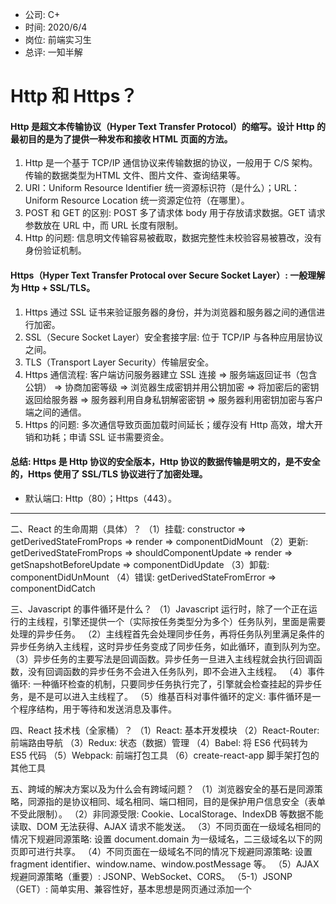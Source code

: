 * 公司: C+
* 时间: 2020/6/4
* 岗位: 前端实习生
* 总评: 一知半解

# Http 和 Https？

#### Http 是超文本传输协议（Hyper Text Transfer Protocol）的缩写。设计 Http 的最初目的是为了提供一种发布和接收 HTML 页面的方法。

1. Http 是一个基于 TCP/IP 通信协议来传输数据的协议，一般用于 C/S 架构。传输的数据类型为HTML 文件、图片文件、查询结果等。
2. URI：Uniform Resource Identifier 统一资源标识符（是什么）；URL：Uniform Resource Location 统一资源定位符（在哪里）。
3. POST 和 GET 的区别: POST 多了请求体 body 用于存放请求数据。GET 请求参数放在 URL 中，而 URL 长度有限制。
4. Http 的问题: 信息明文传输容易被截取，数据完整性未校验容易被篡改，没有身份验证机制。

#### Https（Hyper Text Transfer Protocal over Secure Socket Layer）: 一般理解为 Http + SSL/TLS。

1. Https 通过 SSL 证书来验证服务器的身份，并为浏览器和服务器之间的通信进行加密。
2. SSL（Secure Socket Layer）安全套接字层: 位于 TCP/IP 与各种应用层协议之间。
3. TLS（Transport Layer Security）传输层安全。
4. Https 通信流程: 客户端访问服务器建立 SSL 连接 => 服务端返回证书（包含公钥） => 协商加密等级 => 浏览器生成密钥并用公钥加密 => 将加密后的密钥返回给服务器 => 服务器利用自身私钥解密密钥 => 服务器利用密钥加密与客户端之间的通信。
5. Https 的问题: 多次通信导致页面加载时间延长；缓存没有 Http 高效，增大开销和功耗；申请 SSL 证书需要资金。

#### 总结: Https 是 Http 协议的安全版本，Http 协议的数据传输是明文的，是不安全的，Https 使用了 SSL/TLS 协议进行了加密处理。

* 默认端口: Http（80）；Https（443）。

---

二、React 的生命周期（具体）？
（1）挂载: constructor => getDerivedStateFromProps => render => componentDidMount
（2）更新: getDerivedStateFromProps => shouldComponentUpdate => render => getSnapshotBeforeUpdate => componentDidUpdate
（3）卸载: componentDidUnMount
（4）错误: getDerivedStateFromError => componentDidCatch

三、Javascript 的事件循环是什么？
（1）Javascript 运行时，除了一个正在运行的主线程，引擎还提供一个（实际按任务类型分为多个）任务队列，里面是需要处理的异步任务。
（2）主线程首先会处理同步任务，再将任务队列里满足条件的异步任务纳入主线程，这时异步任务变成了同步任务，如此循环，直到队列为空。
（3）异步任务的主要写法是回调函数。异步任务一旦进入主线程就会执行回调函数，没有回调函数的异步任务不会进入任务队列，即不会进入主线程。
（4）事件循环: 一种循环检查的机制，只要同步任务执行完了，引擎就会检查挂起的异步任务，是不是可以进入主线程了。
（5）维基百科对事件循环的定义: 事件循环是一个程序结构，用于等待和发送消息及事件。

四、React 技术栈（全家桶）？
（1）React: 基本开发模块
（2）React-Router: 前端路由导航
（3）Redux: 状态（数据）管理
（4）Babel: 将 ES6 代码转为 ES5 代码
（5）Webpack: 前端打包工具
（6）create-react-app 脚手架打包的其他工具

五、跨域的解决方案以及为什么会有跨域问题？
（1）浏览器安全的基石是同源策略，同源指的是协议相同、域名相同、端口相同，目的是保护用户信息安全（表单不受此限制）。
（2）非同源受限: Cookie、LocalStorage、IndexDB 等数据不能读取、DOM 无法获得、AJAX 请求不能发送。
（3）不同页面在一级域名相同的情况下规避同源策略: 设置 document.domain 为一级域名，二三级域名以下的网页即可进行共享。
（4）不同页面在一级域名不同的情况下规避同源策略: 设置 fragment identifier、window.name、window.postMessage 等。
（5）AJAX 规避同源策略（重要）: JSONP、WebSocket、CORS。
（5-1）JSONP（GET）: 简单实用、兼容性好，基本思想是网页通过添加一个 <script> 元素，向服务器请求 JSON 数据，注意查询的 callback 参数。
（5-2）WebSocket: 一种通信协议，使用 ws://（非加密）和 wss://（加密）作为协议前缀。该协议不实行同源政策，服务器可根据请求的 Origin 字段判断。
（5-3）CORS: 跨域资源共享（Cross-Origin Resource Sharing）的缩写，是 W3C 标准，跨域 AJAX 的根本解决方法。
（6）CORS 需要浏览器和服务器同时支持，目前主流浏览器都支持此标准（自动处理），实现关键在于服务器。
（6-1）请求分为简单请求和非简单请求；简单请求是为了兼容表单；注意简单请求和复杂请求的 Content-Type；浏览器对这两种请求的处理方式不同。
（6-2）简单请求: 浏览器会在请求头中添加一个 Origin 字段，服务器拒绝则返回正常响应，接收则会在响应中添加以 Access-Control 开头的多个字段。
（6-2-1）Access-Control-Allow-Origin: 该字段是必须的。它的值要么是请求时 Origin 字段的值，要么是一个 *，表示接受任意域名的请求。
（6-2-2）Access-Control-Allow-Credentials: 可选字段。它的值是一个布尔值，表示是否允许发送 Cookie。
（6-2-3）Access-Control-Expose-Headers: 可选字段。指定 getResponseHeader 方法可以拿到的其他字段。
（6-2-4）如果要发送 Cookie，Access-Control-Allow-Origin 必须明确指定域名，Cookie 依然遵循同源政策。
（6-3）非简单请求: 在正式请求之前，会增加一次 HTTP 查询请求，称为预检请求，用于验证服务器是否正常工作以及获取某些配置信息。
（6-3-1）Access-Control-Request-Method: 该字段是必须的。列出浏览器的 CORS 会用到哪些 HTTP 方法（如 PUT）。
（6-3-2）Access-Control-Request-Headers: 该字段是一个逗号分隔的字符串，指定浏览器 CORS 请求会额外发送的头信息字段。
（6-3-3）预检请求的响应字段和简单响应类似，但是字段稍有不同，只有预检通过才可以发送正式请求。
（6-3-3-1）Access-Control-Allow-Origin: 含义和简单请求相同。
（6-3-3-2）Access-Control-Allow-Methods: 该字段是必须的，它的值是逗号分隔的一个字符串，表明服务器支持的所有跨域请求的方法。
（6-3-3-3）Access-Control-Allow-Headers: 如果请求包括 Access-Control-Request-Headers，则响应需要 Access-Control-Allow-Headers。
（6-3-3-4）Access-Control-Allow-Credentials: 含义和简单请求相同。
（6-3-3-5）Access-Control-Max-Age: 预检请求的有效期，单位为秒，在此期间不用发送另一条预检请求。
（6-3-4）预检请求之后的正式请求和简单请求相同。

六、Node.js 常用的框架和组件（我用过的）？
（1）fs: 基础的文件管理模块。
（2）path: 简化路径操作，提升代码可读性。
（3）url: 解析 url，拼接 url，生成 url。
（4）querystring: url 参数字符串与参数对象之间的转换。
（5）request: 发送 HTTP 请求等。
（6）express: web 框架（路由等）。
（7）jsonwebtoken: 处理 token 的有关操作。
（8）multer: 处理文件类型的 post。
（9）mysql: 与 mysql 数据库进行通讯。
（10）xlsx: 处理 excel 表格。

七、Javascript 是单线程还是多线程（为什么）？
（1）Javascript 属于单线程模型，Javascript 只在一个线程上运行不代表 Javascript 引擎只有一个线程。
（2）单线程是为了不让浏览器过于复杂，单线程实现比多线程简单，不需要共享资源、信息同步（锁）等，这更适合网页脚本语言。
（3）考虑 DOM 操作的场景: 一个线程添加，一个线程删除，线程之间需要协调，势必引出更高的复杂性。单线程更适合与用户交互的场景。
（4）单线程的优点是实现简单，执行环境单纯；缺点是容易造成堵塞，这个问题由事件循环和异步操作解决。

八、React 如何用某种手段保存登录状态（Cookie 不安全）？
（1）临时存储: Context, Redux 等。
（2）永久存储: LocalStorage 等。

九、Javascript 如何进行数组去重？
（1）暴力检索: 利用 indexOf 等方法进行去重。
（2）借助对象: 利用对象属性唯一的特点，每次检索判断数组的值是否为对象中的属性。
（3）set 集合: 集合是 ES6 的新特性，这是是最简便的方法，只要生成一个 set 实例即可。

十、TCP 和 UDP 的区别？
（1）UDP: 面向无连接（不需要三次握手）；支持单播、多播、广播；面向报文；数据传输不可靠（容易丢包）；传输高效；适合实时性场景和流媒体传输。
（2）TCP: 面向连接（需要三次握手）；仅支持单播；面向字节流；数据传输可靠（ACK 等）；提供拥塞控制；支持全双工通信；数据传输效率较低。

十一、是否看过 React 的源码（要能讲出一点）？

十二、React Native 出现的原因（为了解决什么问题）？
（1）兼容问题: 一份代码多个平台通用，有利于节省成本，缩短开发周期，减少维护工作。开发效率明显提升。
（2）性能问题: H5 应用或者混合应用的运行效率始终比不上原生应用，RN 使用的 UI 组件和原生保持一致，是一个真正的移动应用。
（4）调试方便: 原生调试需要重新编译，效率往往比较低，RN 采用 hotReload 的方式大大提高了开发效率（但是运行效率较低）。
（5）热更新: 频繁的 APP 升级会让用户感到烦躁，还需要进行多次应用商店审核，热更新化解了这一矛盾，只需从云端下载文件更新即可。

十三、使用过的 React Native 第三方控件库。
（1）react-native-elements: 适用于 RN 的 UI 组件库。
（2）react-native-sound: 处理音频播放。
（3）react-native-image-crop-picker: 使用相机拍摄图片并裁剪。
（4）react-native-splash-screen: 配置应用启动画面。
（5）react-native-vector-icons: 用于自定义图标。
（6）react-native-modal-datetime-picker: 日期选择组件。
（7）react-native-navigator: 路由导航。
（8）react-native-swiper: 轮播图组件。

十四、React 中 class 出现的原因（和 function 有什么区别）？
（1）使用 class 创建的组件，拥有 state（有状态）和生命周期函数，还可以定义静态类型方法；运行效率低。
（2）使用 function 创建的组件，只有 props，没有生命周期函数，无状态；运行效率高。
（3）使用时应该根据组件有无状态（state）来决定使用哪种类型的组件。

十五、React 中的优化方案（提升运行效率的方法）？
（1）首次加载时优化: 引入代码分割，组件通过懒加载的方式动态导入。
（2）程序运行时优化: 避免不必要的更新和渲染。
（2-1）使用生产版本而不是开发版本（Create React App 生成的 build 文件就是生产版本）
（2-2）使用 Chrome 开发者工具检测是否有不相关的组件被错误地更新，从而改进代码。
（2-3）虚拟化长列表，只更新必要的数据而不会因为过量的 DOM 操作卡顿，使用 react-virtualized。
（2-4）继承 React. PureComponent，它用当前与之前 props 和 state 值的浅比较复写了 shouldComponentUpdate() 的实现。
（2-5）使用 React. PureComponent 时，更新 state 和 props 中的变量需要避免可变对象的产生。
（2-6）组合 React 组件时，不要将箭头函数赋值给 JSX 属性，这可能导致每次渲染都会产生一个新的函数，常见情景为函数绑定。
（2-7）将组件尽可能地拆分、解耦，同时不要滥用 props（只传必要的数据）。

十六、在使用 React Native 中遇到了什么困难，为什么部分控件只有一个系统可以用？
（1）React Native 在大多数情况下并不是完全原生，实际开发过程中还需要进行 Andiroid 配置与 Android 源码的编写。
（2）不同系统提供的原生组件和 API 不一样，有些功能是某个系统独有（例如 Android 的 Toast）。

十七、React-Router 的跳转方式及实现原理？
（1）React-Router 依赖 history 库，通过对 history 进行操作实现路由和跳转。
（2）History 分为三大类: BrowserHistory（H5 浏览器）、HashHistory（旧版浏览器）、MemoryHistory（参考实现，可用于非 DOM 环境）。
（3）BrowserHistory 跳转: pushState、replaceState、popstate 等。
（4）HashHistory 跳转: location.hash、location.replace、hashchange 等。
（5）路由是 URL 和 UI 之间的映射关系，在 React-Router 中则表现为 location 和 components 之间的映射。
（6）React-Router 中的重要组件: Router、RouterContext、Link（用于跳转）。

十八、setState 是异步的吗？为什么情况下需要用同步的 setState？
（1）setState 是异步的，待更新的 state 会被放到队列中（批量）延迟更新，这样做有利于性能优化。
（2）如果 state 后续状态依赖当前状态，则需要同步的 setState，方法是 seState 设置第二个参数为函数，其保证会引用更新后的state值。

十九、如何实现 Javascript 继承机制（详细）？
（1）大部分的编程语言都是通过 class 来实现对象的继承，传统的 Javascript 不通过 class，而是通过原型对象（prototype）实现。
（2）构造函数生成对象: 实现方便，但同一个构造函数的多个实例之间无法共享属性，复用性低。
（3）Javascript 继承的思想是: 原型对象上的属性和方法，可以被所有实例对象共享，因此可以通过改写对象原型实现继承。
（4）实例可以重写原型链中的属性和方法，如果一个实例没有对应的属性和方法，就会顺着原型链一直向上寻找直到尽头（Object.prototype 的原型为 null）。
（5）prototype 对象有一个 constructor 属性，默认指向 prototype 的构造函数，作用是指明实例对象是由哪个构造函数产生的。
（6）通常情况下，改写对象原型的同时也要修改 constructor 属性，否则只在原型上添加方法即可（而不是替换整个原型）。
（7）构造函数的继承: 第一步是在子类的构造函数内调用父类的构造函数；第二步是让子类的原型指向父类的原型（不可以浅复制）。
（7-1）继承方法二: 让子类的原型等于一个父类实例（这种方法会使子类拥有父类实例的方法，不一定是我们想要的）
（7-2）多重继承: Javascript 本身不提供多重继承的方法，但可以通过混入（Mixin）的方式实现（有风险）。

二十、React 在什么情况下会使用 Hook、高阶组件等？
（1）Hook 可以在不编写 class 组件的情况下使用 state 以及其他 react 特性，在无需修改组件结构的情况下复用状态逻辑。
（2）对编程模式的抽象封装，例如某个组件挂载时订阅外部数据，渲染时展示数据，卸载时取消订阅，这个常见的模式就可以用高阶组件进一步封装。
